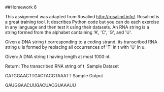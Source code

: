 ##Homework 6

This assignment was adapted from Rosalind http://rosalind.info/. Rosalind is a great training tool. It describes Python code but you can do each exercise in any language and then test it using their datasets.
An RNA string is a string formed from the alphabet containing 'A', 'C', 'G', and 'U'.

Given a DNA string t corresponding to a coding strand, its transcribed RNA string u is formed by replacing all occurrences of 'T' in t with 'U' in u.

Given: A DNA string t having length at most 1000 nt.

Return: The transcribed RNA string of t.
Sample Dataset

GATGGAACTTGACTACGTAAATT
Sample Output

GAUGGAACUUGACUACGUAAAUU
